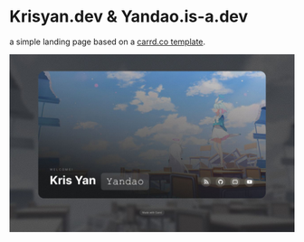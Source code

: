# Krisyan.dev & Yandao.is-a.dev

a simple landing page based on a [carrd.co template](https://try.carrd.co/sb5bf8hw).

[![img](/assets/images/card.jpg)](https://try.carrd.co/sb5bf8hw)